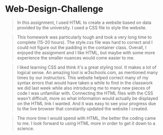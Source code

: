# Web-Design-Challenge

> In this assignment, I used HTML to create a website based on data provided by the university. I used a CSS file to style the website. 


> This homework was particularly tough and took a very long time to complete (15-20 hours). The style.css file was hard to correct and I could not figure out the padding in the  container class. Overall, I enjoyed the assignment and I like HTML, but maybe with some more experience the smaller nuances would come easier to me. 


> I liked learning CSS and think it's a great styling tool. It makes a lot of logical sense. An amazing tool is w3schools.com, as mentioned many times by our instructors. This website helped correct many of my syntax errors that would have taken a while to find in the classwork we did last week while also introducing me to many new pieces of code I was unfamiliar with. Connecting the HTML files with the CSS wasn't difficult, more so what information would actually be displayed on the HTML link I wanted. And it was easy to see your progress due to the live browser that constantly updated the website I created. 


> The more time I would spend with HTML, the better the coding came to me. I look forward to using HTML more in order to get it down to a science.
